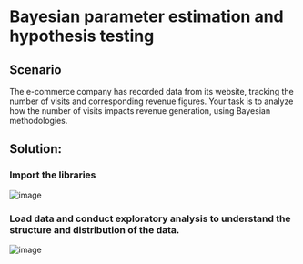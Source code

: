 # Bayesian parameter estimation and hypothesis testing

## Scenario
The e-commerce company has recorded data from its website, tracking the number of visits and corresponding revenue figures. Your task is to analyze how the number of visits impacts revenue generation, using Bayesian methodologies.

## Solution:

### Import the libraries
![image](https://github.com/user-attachments/assets/c36ad0b2-363c-4dd4-ac14-80f0084e41b4)

### Load data and conduct exploratory analysis to understand the structure and distribution of the data.
![image](https://github.com/user-attachments/assets/39997f95-0881-4161-b143-8a4be734cc9e)

